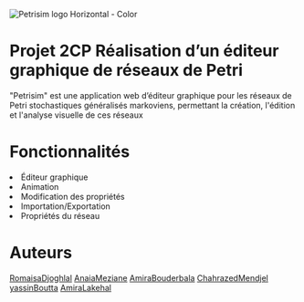 
![Petrisim logo Horizontal - Color ](https://github.com/RomaisaDjoghlal/Petri/assets/162630029/5c7f28dc-06b3-42ee-a1e6-674ae48bcc33 )


# Projet 2CP Réalisation d’un éditeur graphique de réseaux de Petri
"Petrisim"  est une application web d’éditeur graphique pour les réseaux de Petri stochastiques généralisés markoviens, permettant la création, l'édition et l'analyse visuelle de ces réseaux
# Fonctionnalités
<li> Éditeur graphique </li>
<li> Animation </li>
<li> Modification des propriétés </li>
<li> Importation/Exportation </li>
<li> Propriétés du réseau </li>

# Auteurs
 [RomaisaDjoghlal](https://github.com/RomaisaDjoghlal)
 [AnaiaMeziane](https://github.com/RomaisaDjoghlal) 
 [AmiraBouderbala](https://github.com/RomaisaDjoghlal) 
 [ChahrazedMendjel](https://github.com/RomaisaDjoghlal) 
 [yassinBoutta](https://github.com/RomaisaDjoghlal) 
 [AmiraLakehal](https://github.com/RomaisaDjoghlal) 





